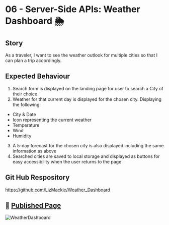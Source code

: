 # 06 - Server-Side APIs: Weather Dashboard 🌦️

## Story
As a traveler, I want to see the weather outlook for multiple cities so that I can plan a trip accordingly.

## Expected Behaviour
1. Search form is displayed on the landing page for user to search a City of their choice
2. Weather for that current day is displayed for the chosen city. Displaying the following:
- City & Date 
- Icon representing the current weather 
- Temperature
- Wind
- Humidity
3. A 5-day forecast for the chosen city is also displayed including the same information as above
4. Searched cities are saved to local storage and displayed as buttons for easy accessibility when the user returns to the page

## Git Hub Respository 
https://github.com/LizMackle/Weather_Dashboard

## 📌 [Published Page](https://lizmackle.github.io/Weather_Dashboard/)
![WeatherDashboard](https://user-images.githubusercontent.com/93589073/152684805-4aae2a62-5b00-49b0-a5b2-a02db503d2c5.PNG)
